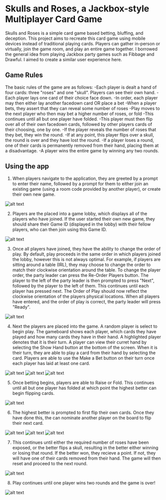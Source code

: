 # Skulls and Roses, a Jackbox-style Multiplayer Card Game

Skulls and Roses is a simple card game based betting, bluffing, and deception. This project aims to recreate this card game using mobile devices instead of traditional playing cards. Players can gather in-person or virtually, join the game room, and play an entire game together. I borrowed the general idea from playing Jackbox party games such as Fibbage and Drawful. I aimed to create a similar user experience here.

## Game Rules

The basic rules of the game are as follows:
-Each player is dealt a hand of four cards: three "roses" and one "skull". Players can see their own hand.
-Each player lays one card of their choice face down.
-In order, each player may then either lay another facedown card OR place a bet
-When a player bets, they assert that they can reveal some number of roses
-Play moves to the next player who then may bet a higher number of roses, or fold
-This continues until all but one player have folded.
-This player must then flip over all of their own facedown cards, followed by other players cards of their choosing, one by one.
-If the player reveals the number of roses that they bet, they win the round.
-If at any point, this player flips over a skull, the round is over and they have lost the round.
-If a player loses a round, one of their cards is permanently removed from their hand, placing them at a disadvantage.
-A player wins the entire game by winning any two rounds.

## Using the app

1. When players navigate to the application, they are greeted by a prompt to enter their name, followed by a prompt for them to either join an existing game (using a room code provided by another player), or create their own new game.

![alt text](./readMePhotos/EnterGame.png)

2. Players are the placed into a game lobby, which displays all of the players who have joined. If the user started their own new game, they should share their Game ID (displayed in the lobby) with their fellow players, who can then join using this Game ID.

![alt text](./readMePhotos/GameLobby.png)

3. Once all players have joined, they have the ability to change the order of play. By default, play proceeds in the same order in which players joined the lobby, however this is not always optimal. For example, if players are sitting around a table (IRL), they may choose to change the order to match their clockwise orientation around the table. To change the player order, the party leader can press the Re-Order Players button. The player to the left of the party leader is then prompted to press "Next", followed by the player to the left of them. This continues until each player has pressed next. The Order of Play should now reflect the clockwise orientation of the players physical locations. When all players have entered, and the order of play is correct, the party leader will press "Ready".

![alt text](./readMePhotos/ReorderPlayers.png)

4. Next the players are placed into the game. A random player is select to begin play. The gameboard shows each player, which cards they have played and how many cards they have in their hand. A highlighted player denotes that it is their turn. A player can view their curret hand by selecting the Show Hand button at the bottom of the screen. When it is their turn, they are able to play a card from their hand by selecting the card. Players are able to use the Make a Bet button on their turn once each player has laid at least one card.

![alt text](./readMePhotos/StartGame.png)
![alt text](./readMePhotos/PlayerHand.png)
![alt text](./readMePhotos/BetCards.png)

5. Once betting begins, players are able to Raise or Fold. This continues until all but one player has folded at which point the highest better can begin flipping cards.

![alt text](./readMePhotos/RaiseBet.png)

6. The highest better is prompted to first flip their own cards. Once they have done this, the can nominate another player on the board to flip their next card.

![alt text](./readMePhotos/FlipYourCards.png)
![alt text](./readMePhotos/SelectPlayerFlip.png)
![alt text](./readMePhotos/OtherPlayerFlipping.png)

7. This continues until either the required number of roses have been exposed, or the better flips a skull, resulting in the better either winning or losing that round. If the better won, they recieve a point. If not, they will have one of their cards removed from their hand. The game will then reset and proceed to the next round.

![alt text](./readMePhotos/LostRound.png)

8. Play continues until one player wins two rounds and the game is over!

![alt text](./readMePhotos/WinGame.png)

##
